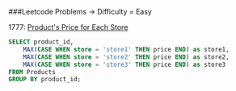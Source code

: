 ###Leetcode Problems -> Difficulty = Easy

1777: [Product's Price for Each Store](https://leetcode.com/problems/products-price-for-each-store/)

```SQL
SELECT product_id,
    MAX(CASE WHEN store = 'store1' THEN price END) as store1,
    MAX(CASE WHEN store = 'store2' THEN price END) as store2,
    MAX(CASE WHEN store = 'store3' THEN price END) as store3
FROM Products
GROUP BY product_id;
```